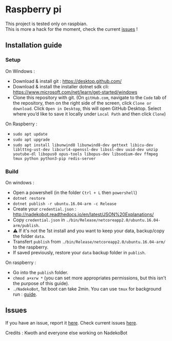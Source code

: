 # Raspberry pi
This project is tested only on raspbian.<br>
This is more a hack for the moment, check the current [issues][1] !
## Installation guide
### Setup
On Windows :
- Download & install git : https://desktop.github.com/
- Download & install the installer dotnet sdk cli: https://www.microsoft.com/net/learn/get-started/windows
- Clone this repository with git. (On `gitHub.com`, navigate to the `Code` tab of the repository, then on the right side of the screen, click `Clone or download`. Click `Open in Desktop`, this will open GitHub Desktop. Select where you’d like to save it locally under `Local Path` and then click `Clone`)

On Raspberry :
- `sudo apt update`
- `sudo apt upgrade`
- `sudo apt install libunwind8 libunwind8-dev gettext libicu-dev liblttng-ust-dev libcurl4-openssl-dev libssl-dev uuid-dev unzip youtube-dl libopus0 opus-tools libopus-dev libsodium-dev ffmpeg tmux python python3-pip redis-server`

### Build
On windows :
- Open a powershell (in the folder `Ctrl + L` then `powershell`)
- `dotnet restore`
- `dotnet publish -r ubuntu.16.04-arm -c Release`
- Create your `credential.json` : http://nadekobot.readthedocs.io/en/latest/JSON%20Explanations/
- Copy `credential.json` in `./bin/Release/netcoreapp2.0/ubuntu.16.04-arm/publish`.
- :warning: If it's not the 1st install and you want to keep your data, backup/copy the folder `data`.
- Transfert `publish` from `./bin/Release/netcoreapp2.0/ubuntu.16.04-arm/` to the raspberry.
- If saved previously, restore your `data` backup folder in `publish`.

On raspberry :
- Go into the `publish` folder. 
- `chmod a+xrw *` (you can set more appropriates permissions, but this isn't the purpose of this guide).
- `./NadekoBot`, 1st boot can take 2min. You can use `tmux` for background run : [guide][5].

## Issues
If you have an issue, report it [here][2].
Check current issues [here][1].

[1]:https://github.com/Taknok/NadekoBot/issues
[2]:https://github.com/Taknok/NadekoBot/issues/new
[3]:https://dotnet.myget.org/feed/aspnetcore-dev/package/nuget/Microsoft.EntityFrameworkCore.Tools.DotNet
[4]:https://dotnet.myget.org/feed/dotnet-core/package/nuget/Microsoft.NETCore.App/2.1.0-preview2-25601-02
[5]:http://nadekobot.readthedocs.io/en/latest/guides/Linux%20Guide/#additional-information
Credits : Kwoth and everyone else working on NadekoBot
